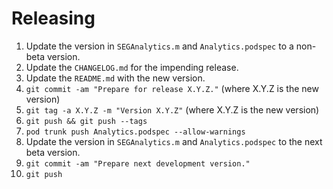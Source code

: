 Releasing
=========

 1. Update the version in `SEGAnalytics.m` and `Analytics.podspec` to a non-beta version.
 2. Update the `CHANGELOG.md` for the impending release.
 3. Update the `README.md` with the new version.
 4. `git commit -am "Prepare for release X.Y.Z."` (where X.Y.Z is the new version)
 5. `git tag -a X.Y.Z -m "Version X.Y.Z"` (where X.Y.Z is the new version)
 6. `git push && git push --tags`
 6. `pod trunk push Analytics.podspec --allow-warnings`
 7. Update the version in `SEGAnalytics.m` and `Analytics.podspec` to the next beta version.
 8. `git commit -am "Prepare next development version."`
 9. `git push`
